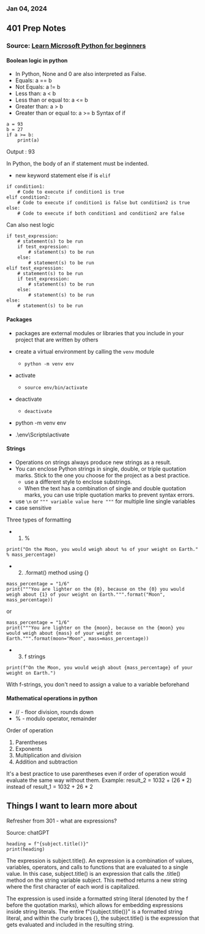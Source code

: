### Jan 04, 2024

## 401 Prep Notes
### Source: [Learn Microsoft Python for beginners](https://learn.microsoft.com/en-us/training/modules/python-create-manage-projects/2-set-up-project)


#### Boolean logic in python
- In Python, None and 0 are also interpreted as False.
- Equals: a == b
- Not Equals: a != b
- Less than: a < b
- Less than or equal to: a <= b
- Greater than: a > b
- Greater than or equal to: a >= b
Syntax of if

```
a = 93
b = 27
if a >= b:
    print(a)
```
Output : 93

In Python, the body of an if statement must be indented.



- new keyword statement else if is `elif`

```
if condition1:
    # Code to execute if condition1 is true
elif condition2:
    # Code to execute if condition1 is false but condition2 is true
else:
    # Code to execute if both condition1 and condition2 are false
```
Can also nest logic
```
if test_expression:
    # statement(s) to be run
    if test_expression:
        # statement(s) to be run
    else:
        # statement(s) to be run
elif test_expression:
    # statement(s) to be run
    if test_expression:
        # statement(s) to be run
    else:
        # statement(s) to be run
else:
    # statement(s) to be run
```



#### Packages

- packages are external modules or libraries that you include in your project that are written by others

- create a virtual environment by calling the `venv` module
  - `python -m venv env`

- activate
  - `source env/bin/activate`

- deactivate
  - `deactivate`

- python -m venv env
- .\env\Scripts\activate

#### Strings
- Operations on strings always produce new strings as a result.
- You can enclose Python strings in single, double, or triple quotation marks. Stick to the one you choose for the project as a best practice.
  - use a different style to enclose substrings.
  - When the text has a combination of single and double quotation marks, you can use triple quotation marks to prevent syntax errors.
- use `\n` or `""" variable value here """` for multiple line single variables
- case sensitive

Three types of formatting
- 1) %
```mass_percentage = "1/6"
print("On the Moon, you would weigh about %s of your weight on Earth." % mass_percentage)
```
- 2) .format() method using {}

```
mass_percentage = "1/6"
print("""You are lighter on the {0}, because on the {0} you would weigh about {1} of your weight on Earth.""".format("Moon", mass_percentage))
```

or
```
mass_percentage = "1/6"
print("""You are lighter on the {moon}, because on the {moon} you would weigh about {mass} of your weight on Earth.""".format(moon="Moon", mass=mass_percentage))
```
- 3) f strings
```
print(f"On the Moon, you would weigh about {mass_percentage} of your weight on Earth.")
```
With f-strings, you don't need to assign a value to a variable beforehand

#### Mathematical operations in python

- // - floor division, rounds down
- % - modulo operator, remainder

Order of operation
1. Parentheses
2. Exponents
3. Multiplication and division
4. Addition and subtraction


It's a best practice to use parentheses even if order of operation would evaluate the same way without them. Example: result_2 = 1032 + (26 * 2) instead of result_1 = 1032 + 26 * 2


## Things I want to learn more about
Refresher from 301 - what are expressions?

Source: chatGPT

```subject = "interesting facts about the moon"
heading = f"{subject.title()}"
print(heading)
```

The expression is subject.title(). An expression is a combination of values, variables, operators, and calls to functions that are evaluated to a single value. In this case, subject.title() is an expression that calls the .title() method on the string variable subject. This method returns a new string where the first character of each word is capitalized.

The expression is used inside a formatted string literal (denoted by the f before the quotation marks), which allows for embedding expressions inside string literals. The entire f"{subject.title()}" is a formatted string literal, and within the curly braces {}, the subject.title() is the expression that gets evaluated and included in the resulting string.
